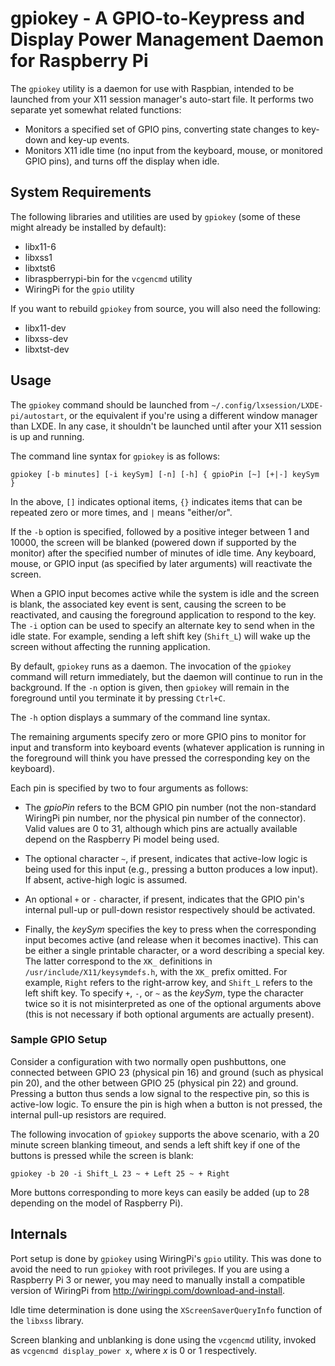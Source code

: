 # gpiokey - A GPIO-to-Keypress and Display Power Management Daemon for Raspberry Pi

The `gpiokey` utility is a daemon for use with Raspbian, intended to be
launched from your X11 session manager's auto-start file. It performs two
separate yet somewhat related functions:

* Monitors a specified set of GPIO pins, converting state changes to key-down
  and key-up events.
* Monitors X11 idle time (no input from the keyboard, mouse, or monitored GPIO
  pins), and turns off the display when idle.

## System Requirements

The following libraries and utilities are used by `gpiokey` (some of these
might already be installed by default):

* libx11-6
* libxss1
* libxtst6
* libraspberrypi-bin for the `vcgencmd` utility
* WiringPi for the `gpio` utility

If you want to rebuild `gpiokey` from source, you will also need the following:

* libx11-dev
* libxss-dev
* libxtst-dev

## Usage

The `gpiokey` command should be launched from
`~/.config/lxsession/LXDE-pi/autostart`, or the equivalent if you're using a
different window manager than LXDE. In any case, it shouldn't be launched until
after your X11 session is up and running.

The command line syntax for `gpiokey` is as follows:

    gpiokey [-b minutes] [-i keySym] [-n] [-h] { gpioPin [~] [+|-] keySym }

In the above, `[]` indicates optional items, `{}` indicates items that can be
repeated zero or more times, and `|` means "either/or".

If the `-b` option is specified, followed by a positive integer between 1 and
10000, the screen will be blanked (powered down if supported by the monitor)
after the specified number of minutes of idle time. Any keyboard, mouse, or
GPIO input (as specified by later arguments) will reactivate the screen.

When a GPIO input becomes active while the system is idle and the screen is
blank, the associated key event is sent, causing the screen to be reactivated,
and causing the foreground application to respond to the key. The `-i` option
can be used to specify an alternate key to send when in the idle state. For
example, sending a left shift key (`Shift_L`) will wake up the screen without
affecting the running application.

By default, `gpiokey` runs as a daemon. The invocation of the `gpiokey` command
will return immediately, but the daemon will continue to run in the background.
If the `-n` option is given, then `gpiokey` will remain in the foreground until
you terminate it by pressing `Ctrl+C`.

The `-h` option displays a summary of the command line syntax.

The remaining arguments specify zero or more GPIO pins to monitor for input
and transform into keyboard events (whatever application is running in the
foreground will think you have pressed the corresponding key on the keyboard).

Each pin is specified by two to four arguments as follows:

* The _gpioPin_ refers to the BCM GPIO pin number (not the non-standard
  WiringPi pin number, nor the physical pin number of the connector). Valid
  values are 0 to 31, although which pins are actually available depend on the
  Raspberry Pi model being used.

* The optional character `~`, if present, indicates that active-low logic is
  being used for this input (e.g., pressing a button produces a low input). If
  absent, active-high logic is assumed.

* An optional `+` or `-` character, if present, indicates that the GPIO pin's
  internal pull-up or pull-down resistor respectively should be activated.

* Finally, the _keySym_ specifies the key to press when the corresponding
  input becomes active (and release when it becomes inactive). This can be
  either a single printable character, or a word describing a special key. The
  latter correspond to the `XK_` definitions in
  `/usr/include/X11/keysymdefs.h`, with the `XK_` prefix omitted. For example,
  `Right` refers to the right-arrow key, and `Shift_L` refers to the left shift
  key. To specify `+`, `-`, or `~` as the _keySym_, type the character twice
  so it is not misinterpreted as one of the optional arguments above (this is
  not necessary if both optional arguments are actually present).

### Sample GPIO Setup

Consider a configuration with two normally open pushbuttons, one connected
between GPIO 23 (physical pin 16) and ground (such as physical pin 20), and the
other between GPIO 25 (physical pin 22) and ground. Pressing a button thus
sends a low signal to the respective pin, so this is active-low logic. To
ensure the pin is high when a button is not pressed, the internal pull-up
resistors are required.

The following invocation of `gpiokey` supports the above scenario, with a 20
minute screen blanking timeout, and sends a left shift key if one of the
buttons is pressed while the screen is blank:

    gpiokey -b 20 -i Shift_L 23 ~ + Left 25 ~ + Right

More buttons corresponding to more keys can easily be added (up to 28 depending
on the model of Raspberry Pi).

## Internals

Port setup is done by `gpiokey` using WiringPi's `gpio` utility. This was done
to avoid the need to run `gpiokey` with root privileges. If you are using a
Raspberry Pi 3 or newer, you may need to manually install a compatible version
of WiringPi from <http://wiringpi.com/download-and-install>.

Idle time determination is done using the `XScreenSaverQueryInfo` function of
the `libxss` library.
 
Screen blanking and unblanking is done using the `vcgencmd` utility, invoked as
`vcgencmd display_power x`, where _x_ is 0 or 1 respectively.
